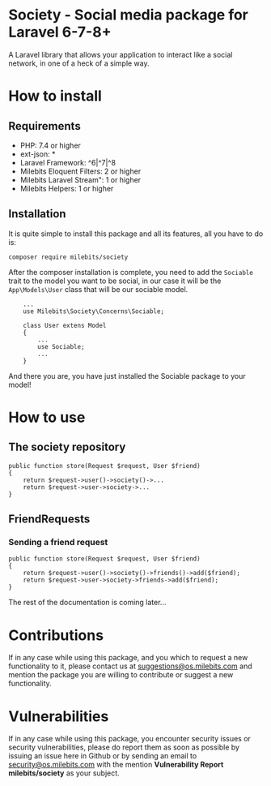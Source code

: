 # Society - Social media package for Laravel 6-7-8+
A Laravel library that allows your application to interact like a social network, in one of a heck of a simple way.
# How to install
## Requirements
- PHP: 7.4 or higher
- ext-json: *
- Laravel Framework: ^6|^7|^8
- Milebits Eloquent Filters: 2 or higher
- Milebits Laravel Stream": 1 or higher
- Milebits Helpers: 1 or higher
## Installation
It is quite simple to install this package and all its features, all you have to do is:
````
composer require milebits/society
````
After the composer installation is complete, you need to add the `Sociable` trait to the model you want to be social, in our case it will be the `App\Models\User` class that will be our sociable model.
```
    ...
    use Milebits\Society\Concerns\Sociable;
    
    class User extens Model
    {
        ...
        use Sociable;
        ...
    }
```
And there you are, you have just installed the Sociable package to your model!
# How to use
## The society repository
```
public function store(Request $request, User $friend)
{
    return $request->user()->society()->...
    return $request->user->society->...
}
```
## FriendRequests
### Sending a friend request
```
public function store(Request $request, User $friend)
{
    return $request->user()->society()->friends()->add($friend);
    return $request->user->society->friends->add($friend);
}
```

The rest of the documentation is coming later...
# Contributions
If in any case while using this package, and you which to request a new functionality to it, please contact us at suggestions@os.milebits.com and mention the package you are willing to contribute or suggest a new functionality.

# Vulnerabilities
If in any case while using this package, you encounter security issues or security vulnerabilities, please do report them as soon as possible by issuing an issue here in Github or by sending an email to security@os.milebits.com with the mention **Vulnerability Report milebits/society** as your subject.